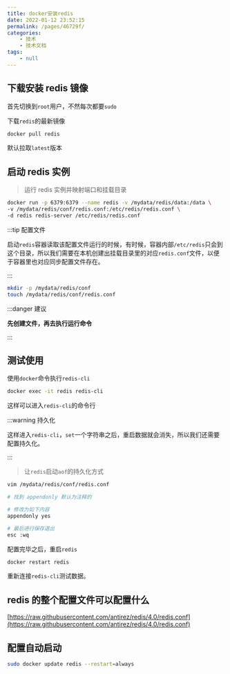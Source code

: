 ```yaml
---
title: docker安装redis
date: 2022-01-12 23:52:15
permalink: /pages/46729f/
categories:
    - 技术
    - 技术文档
tags:
    - null
---
```


## 下载安装 redis 镜像

首先切换到`root`用户，不然每次都要`sudo`

下载`redis`的最新镜像

```bash
docker pull redis
```

默认拉取`latest`版本

## 启动 redis 实例

> 运行 redis 实例并映射端口和挂载目录

```bash
docker run -p 6379:6379 --name redis -v /mydata/redis/data:/data \
-v /mydata/redis/conf/redis.conf:/etc/redis/redis.conf \
-d redis redis-server /etc/redis/redis.conf
```

:::tip 配置文件

启动`redis`容器读取该配置文件运行的时候，有时候，容器内部`/etc/redis`只会到这个目录，所以我们需要在本机创建出挂载目录里的对应`redis.conf`文件，以便于容器里也对应同步配置文件存在。

:::

```bash
mkdir -p /mydata/redis/conf
touch /mydata/redis/conf/redis.conf
```

:::danger 建议

**先创建文件，再去执行运行命令**

:::

## 测试使用

使用`docker`命令执行`redis-cli`

```bash
docker exec -it redis redis-cli
```

这样可以进入`redis-cli`的命令行

:::warning 持久化

这样进入`redis-cli`，`set`一个字符串之后，重启数据就会消失，所以我们还需要配置持久化。

:::

> 让`redis`启动`aof`的持久化方式

```bash
vim /mydata/redis/conf/redis.conf

# 找到 appendonly 默认为注释的

# 修改为如下内容
appendonly yes

# 最后进行保存退出
esc :wq
```

配置完毕之后，重启`redis`

```bash
docker restart redis
```

重新连接`redis-cli`测试数据。

## redis 的整个配置文件可以配置什么

[https://raw.githubusercontent.com/antirez/redis/4.0/redis.conf](https://raw.githubusercontent.com/antirez/redis/4.0/redis.conf)

## 配置自动启动

```bash
sudo docker update redis --restart=always
```
